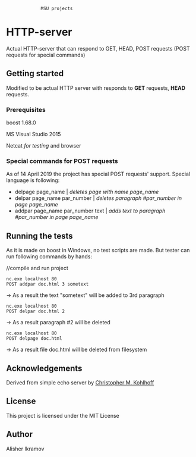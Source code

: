                  MSU projects
# HTTP-server

Actual HTTP-server that can respond to GET, HEAD, POST requests (POST requests for special commands)

## Getting started

Modified to be actual HTTP server with responds to **GET** requests, **HEAD** requests.

### Prerequisites

boost 1.68.0

MS Visual Studio 2015

Netcat *for testing* and browser

### Special commands for POST requests

As of 14 April 2019 the project has special POST requests' support. Special language is following:

- delpage page_name                        | *deletes page with name page_name*
- delpar page_name par_number              | *deletes paragraph #par_number in page page_name*
- addpar page_name par_number text         | *adds text to paragraph #par_number in page page_name*

## Running the tests

As it is made on boost in Windows, no test scripts are made. But tester can run following commands by hands:

//compile and run project

```
nc.exe localhost 80
POST addpar doc.html 3 sometext
```

-> As a result the text "sometext" will be added to 3rd paragraph

```
nc.exe localhost 80
POST delpar doc.html 2
```

-> As a result paragraph #2 will be deleted

```
nc.exe localhost 80
POST delpage doc.html
```

-> As a result file doc.html will be deleted from filesystem

## Acknowledgements

Derived from simple echo server by [Christopher M. Kohlhoff](https://www.boost.org/doc/libs/1_48_0/doc/html/boost_asio/example/echo/async_tcp_echo_server.cpp)

## License

This project is licensed under the MIT License

## Author

Alisher Ikramov
